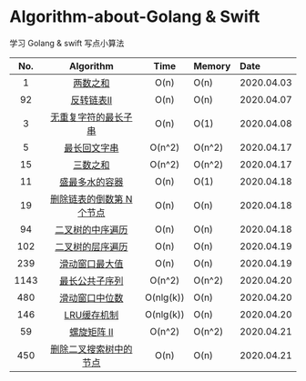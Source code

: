 # Algorithm-about-Golang & Swift
学习  Golang & swift 写点小算法

|No.| Algorithm | Time | Memory |Date|
|:-------:|:-------:|:-------:|:------|:------|
|1|[两数之和](https://github.com/MacOMNI/Algorithm-About-LeetCode/blob/master/LeetCodeDes/LeetCode_TwoSum_1.md) | O(n) | O(n) |2020.04.03|
|92|[反转链表II](https://github.com/MacOMNI/Algorithm-About-LeetCode/blob/master/LeetCodeDes/LeetCode_ReverseLinkedListII_92.md) | O(n) | O(n) |2020.04.07|
|3|[无重复字符的最长子串](https://github.com/MacOMNI/Algorithm-About-LeetCode/blob/master/LeetCodeDes/LeetCode_LongSubOutRepCharacters_3.md) | O(n) | O(1) |2020.04.08|
|5|[最长回文字串](https://github.com/MacOMNI/Algorithm-About-LeetCode/blob/master/LeetCodeDes/LeetCode_longestPalindrome_5.md) |  O(n^2) | O(n^2) |2020.04.17|
|15|[三数之和](https://github.com/MacOMNI/Algorithm-About-LeetCode/blob/master/LeetCodeDes/LeetCode_3Sum_15.md) |  O(n^2) | O(n^2) |2020.04.17|
|11|[盛最多水的容器](https://github.com/MacOMNI/Algorithm-About-LeetCode/blob/master/LeetCodeDes/LeetCode_ContainerWithMostWater_14.md) |  O(n) | O(1) |2020.04.18|
|19|[删除链表的倒数第 N 个节点](https://github.com/MacOMNI/Algorithm-About-LeetCode/blob/master/LeetCodeDes/LeetCode_removeNthFromEnd_19.md) |  O(n) | O(n) |2020.04.18|
|94|[二叉树的中序遍历](https://github.com/MacOMNI/Algorithm-About-LeetCode/blob/master/LeetCodeDes/LeetCode_InorderTraversal_94.md) |  O(n) | O(n) |2020.04.18|
|102|[二叉树的层序遍历](https://github.com/MacOMNI/Algorithm-About-LeetCode/blob/master/LeetCodeDes/LeetCode_levelOrder_102.md) |  O(n) | O(n) |2020.04.19|
|239|[滑动窗口最大值](https://github.com/MacOMNI/Algorithm-About-LeetCode/blob/master/LeetCodeDes/LeetCode_SlidingWindowMaximum_239.md) |  O(n) | O(n) |2020.04.19|
|1143|[最长公共子序列](https://github.com/MacOMNI/Algorithm-About-LeetCode/blob/master/LeetCodeDes/LeetCode_longestCommonSubsequence_1143.md) |  O(n^2) | O(n^2) |2020.04.20|
|480|[滑动窗口中位数](https://github.com/MacOMNI/Algorithm-About-LeetCode/blob/master/LeetCodeDes/LeetCode_MedianSlidingWindow_480.md) |  O(nlg(k)) | O(n) |2020.04.20|
|146|[LRU缓存机制](https://github.com/MacOMNI/Algorithm-About-LeetCode/blob/master/LeetCodeDes/LeetCode_LRUCache_146.md) |  O(nlg(k)) | O(n) |2020.04.20|
|59|[螺旋矩阵 II](https://github.com/MacOMNI/Algorithm-About-LeetCode/blob/master/LeetCodeDes/LeetCode_SpiralMatrixII_59.md) |  O(n^2) | O(n^2) |2020.04.21|
|450|[删除二叉搜索树中的节点](https://github.com/MacOMNI/Algorithm-About-LeetCode/blob/master/LeetCodeDes/LeetCode_DeleteNodeinaBST_450.md) |  O(n) | O(n) |2020.04.21|

